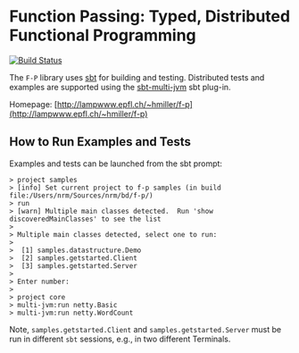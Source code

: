 # Function Passing: Typed, Distributed Functional Programming

[![Build Status](https://travis-ci.org/heathermiller/f-p.svg?branch=master)](https://travis-ci.org/heathermiller/f-p/)

The `F-P` library uses [sbt](http://www.scala-sbt.org/) for building and
testing. Distributed tests and examples are supported using the
[sbt-multi-jvm](https://github.com/sbt/sbt-multi-jvm) sbt plug-in.

Homepage: [http://lampwww.epfl.ch/~hmiller/f-p](http://lampwww.epfl.ch/~hmiller/f-p)

## How to Run Examples and Tests

Examples and tests can be launched from the sbt prompt:

```
> project samples
> [info] Set current project to f-p samples (in build file:/Users/nrm/Sources/nrm/bd/f-p/)
> run
> [warn] Multiple main classes detected.  Run 'show discoveredMainClasses' to see the list
>
> Multiple main classes detected, select one to run:
>
>  [1] samples.datastructure.Demo
>  [2] samples.getstarted.Client
>  [3] samples.getstarted.Server
>
> Enter number:
>
> project core
> multi-jvm:run netty.Basic
> multi-jvm:run netty.WordCount
```

Note, `samples.getstarted.Client` and `samples.getstarted.Server` must be run in different `sbt` sessions, e.g., in two different Terminals. 
